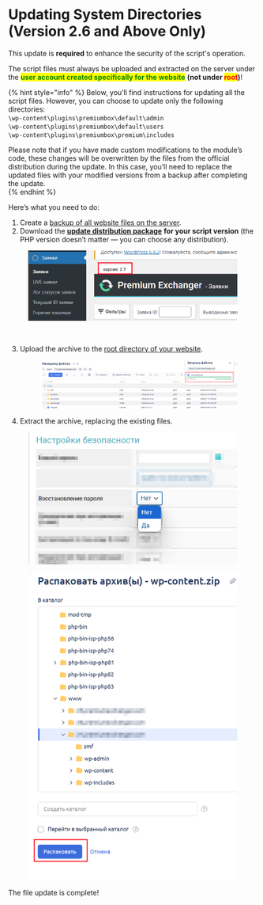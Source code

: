 # Updating System Directories (Version 2.6 and Above Only)

This update is **required** to enhance the security of the script's operation.

The script files must always be uploaded and extracted on the server under the <mark style="color:green;">**user account created specifically for the website**</mark> **(**not under <mark style="color:red;">**root**</mark>**)**!

{% hint style="info" %}
Below, you’ll find instructions for updating all the script files. However, you can choose to update only the following directories:  
`\wp-content\plugins\premiumbox\default\admin`  
`\wp-content\plugins\premiumbox\default\users`  
`\wp-content\plugins\premiumbox\premium\includes`

Please note that if you have made custom modifications to the module’s code, these changes will be overwritten by the files from the official distribution during the update. In this case, you’ll need to replace the updated files with your modified versions from a backup after completing the update.  
{% endhint %}

Here’s what you need to do:

1. Create a [backup of all website files on the server](https://premium.gitbook.io/main/osnovnye-nastroiki/faq/kak-sdelat-bekap-saita).  
2. Download the [**update distribution package**](https://premiumexchanger.com/uscripts/) **for your script version** (the PHP version doesn’t matter — you can choose any distribution).  

<figure><img src="../../../.gitbook/assets/image (3) (1) (1) (1) (1) (1) (1) (1) (1) (1) (1) (1).png" alt="" width="523"><figcaption></figcaption></figure>  

<figure><img src="https://premium.gitbook.io/main/~gitbook/image?url=https%3A%2F%2F2574066779-files.gitbook.io%2F%7E%2Ffiles%2Fv0%2Fb%2Fgitbook-x-prod.appspot.com%2Fo%2Fspaces%252Fm9kqZXsNykrN6VyxxXBO%252Fuploads%252F1ANz8GezorAjnZIR1Gyf%252Fimage.png%3Falt%3Dmedia%26token%3D243ee6d1-6049-4fdc-98ee-a27b20c1578e&#x26;width=300&#x26;dpr=4&#x26;quality=100&#x26;sign=5ad34fa2&#x26;sv=2" alt="" width="563"><figcaption></figcaption></figure>  

3. Upload the archive to the [root directory of your website](https://premium.gitbook.io/main/osnovnye-nastroiki/faq/kak-naiti-kornevuyu-papku-saita-na-servere).  

    <figure><img src="../../../.gitbook/assets/image (3) (1) (1) (1) (1) (1) (1) (1) (1) (1) (1) (1) (1).png" alt=""><figcaption></figcaption></figure>  

4. Extract the archive, replacing the existing files.  

<figure><img src="../../../.gitbook/assets/image (2) (1) (1) (1) (1) (1) (1) (1) (1) (1) (1) (1) (1) (1) (1) (1) (1) (1).png" alt=""><figcaption></figcaption></figure>  

<figure><img src="../../../.gitbook/assets/image (4) (1) (1) (1) (1) (1) (1).png" alt="" width="531"><figcaption></figcaption></figure>  

The file update is complete!